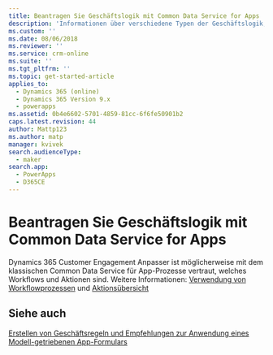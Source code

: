 ```yaml
---
title: Beantragen Sie Geschäftslogik mit Common Data Service for Apps | MicrosoftDocs
description: 'Informationen über verschiedene Typen der Geschäftslogik, die Sie in Ihrer App verwenden können'
ms.custom: ''
ms.date: 08/06/2018
ms.reviewer: ''
ms.service: crm-online
ms.suite: ''
ms.tgt_pltfrm: ''
ms.topic: get-started-article
applies_to:
  - Dynamics 365 (online)
  - Dynamics 365 Version 9.x
  - powerapps
ms.assetid: 0b4e6602-5701-4859-81cc-6f6fe50901b2
caps.latest.revision: 44
author: Mattp123
ms.author: matp
manager: kvivek
search.audienceType:
  - maker
search.app:
  - PowerApps
  - D365CE
---
```

# <a name="apply-business-logic-with-common-data-service-for-apps"></a>Beantragen Sie Geschäftslogik mit Common Data Service for Apps

Dynamics 365 Customer Engagement Anpasser ist möglicherweise mit dem klassischen Common Data Service für App-Prozesse vertraut, welches Workflows und Aktionen sind. Weitere Informationen: [Verwendung von Workflowprozessen](/flow/workflow-processes) und [Aktionsübersicht](/flow/actions)
  
## <a name="see-also"></a>Siehe auch  
[Erstellen von Geschäftsregeln und Empfehlungen zur Anwendung eines Modell-getriebenen App-Formulars](../model-driven-apps/create-business-rules-recommendations-apply-logic-form.md)

